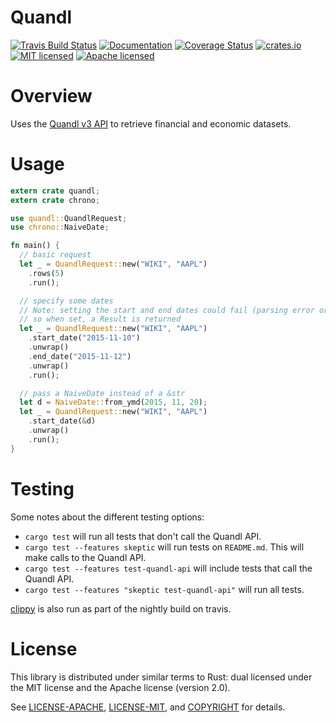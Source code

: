 # Quandl
[![Travis Build Status](https://img.shields.io/travis/frostly/quandl.svg)](https://travis-ci.org/frostly/quandl)
[![Documentation](https://img.shields.io/badge/docs-latest-C9893D.svg)](https://open.frostly.com/quandl)
[![Coverage Status](https://img.shields.io/coveralls/frostly/quandl.svg)](https://coveralls.io/github/frostly/quandl?branch=master)
[![crates.io](https://img.shields.io/crates/v/quandl.svg)](https://crates.io/crates/quandl)
[![MIT licensed](https://img.shields.io/badge/license-MIT-blue.svg)](./LICENSE-MIT)
[![Apache licensed](https://img.shields.io/badge/license-Apache-blue.svg)](./LICENSE-APACHE)

# Overview

Uses the [Quandl v3 API](https://www.quandl.com/docs/api) to retrieve financial and economic
datasets.

# Usage

```rust
extern crate quandl;
extern crate chrono;

use quandl::QuandlRequest;
use chrono::NaiveDate;

fn main() {
  // basic request
  let _ = QuandlRequest::new("WIKI", "AAPL")
    .rows(5)
    .run();

  // specify some dates
  // Note: setting the start and end dates could fail (parsing error or inconsistency)
  // so when set, a Result is returned
  let _ = QuandlRequest::new("WIKI", "AAPL")
    .start_date("2015-11-10")
    .unwrap()
    .end_date("2015-11-12")
    .unwrap()
    .run();

  // pass a NaiveDate instead of a &str
  let d = NaiveDate::from_ymd(2015, 11, 20);
  let _ = QuandlRequest::new("WIKI", "AAPL")
    .start_date(&d)
    .unwrap()
    .run();
}
```

# Testing

Some notes about the different testing options:

- `cargo test` will run all tests that don't call the Quandl API.
- `cargo test --features skeptic` will run tests on `README.md`. This will make calls to the Quandl
API.
- `cargo test --features test-quandl-api` will include tests that call the Quandl API.
- `cargo test --features "skeptic test-quandl-api"` will run all tests.

[clippy](https://github.com/Manishearth/rust-clippy) is also run as part of the nightly build on travis.

# License

This library is distributed under similar terms to Rust: dual licensed under the MIT license and the Apache license (version 2.0).

See [LICENSE-APACHE](LICENSE-APACHE), [LICENSE-MIT](LICENSE-MIT), and [COPYRIGHT](COPYRIGHT) for details.
